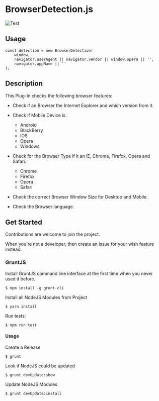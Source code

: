 # BrowserDetection.js

![Test](https://github.com/Milanowicz/BrowserDetection.js/workflows/Build/badge.svg?branch=dev)


## Usage

    const detection = new BrowserDetection(
        window,
        navigator.userAgent || navigator.vendor || window.opera || '',
        navigator.appName || ''
    );


## Description

This Plug-In checks the following browser features:

* Check if an Browser the Internet Explorer and which version from it.

* Check if Mobile Device is.

    * Android
    * BlackBerry
    * iOS
    * Opera
    * Windows

* Check for the Browser Type if it an IE, Chrome, Firefox, Opera and Safari.

    * Chrome
    * Firefox
    * Opera
    * Safari

* Check the correct Browser Window Size for Desktop and Mobile.

* Check the Browser language.



## Get Started

Contributions are welcome to join the project.

When you're not a developer, then create an issue for your wish feature instead.


### GruntJS

Install GruntJS command line interface at the first time when you never used it before.

    $ npm install -g grunt-cli

Install all NodeJS Modules from Project

    $ yarn install

Run tests:

    $ npm run test

#### Usage

Create a Release

    $ grunt

Look if NodeJS could be updated

    $ grunt devUpdate:show

Update NodeJS Modules

    $ grunt devUpdate:install

